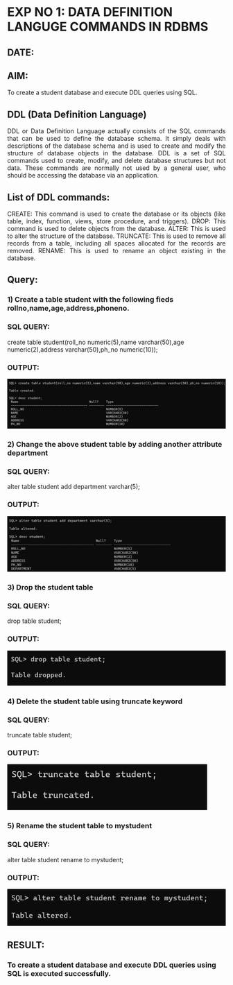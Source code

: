 # EXP NO 1: DATA DEFINITION LANGUGE COMMANDS IN RDBMS
## DATE:
## AIM:
To create a student database and execute DDL queries using SQL.

## DDL (Data Definition Language)
<div align="justify">
DDL or Data Definition Language actually consists of the SQL commands that can be used to define the database schema. It simply deals with descriptions of the database schema and is used to create and modify the structure of database objects in the database. DDL is a set of SQL commands used to create, modify, and delete database structures but not data. These commands are normally not used by a general user, who should be accessing the database via an application.
</div>
 
## List of DDL commands: 
<div align="justify">
CREATE: This command is used to create the database or its objects (like table, index, function, views, store procedure, and triggers).
DROP: This command is used to delete objects from the database.
ALTER: This is used to alter the structure of the database.
TRUNCATE: This is used to remove all records from a table, including all spaces allocated for the records are removed.
RENAME: This is used to rename an object existing in the database.
</div>

## Query:
### 1) Create a table student with the following fieds rollno,name,age,address,phoneno.
### SQL QUERY: 
create table student(roll_no numeric(5),name varchar(50),age numeric(2),address varchar(50),ph_no numeric(10));
### OUTPUT:
![OUTPUT](1.png)
### 2) Change the above student table by adding another attribute department
### SQL QUERY: 
 alter table student add department varchar(5);
### OUTPUT:
![OUTPUT](2.png)
### 3) Drop the student table
### SQL QUERY: 
drop table student;
### OUTPUT:
![OUTPUT](3.png)
### 4) Delete the student table using truncate keyword
### SQL QUERY: 
 truncate table student;
### OUTPUT:
![OUTPUT](4.png)
### 5) Rename the student table to mystudent
### SQL QUERY: 
alter table student rename to mystudent;
### OUTPUT:
![OUTPUT](5.png)
## RESULT:
### To create a student database and execute DDL queries using SQL is executed successfully.
